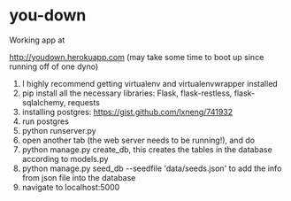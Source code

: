 you-down
========

Working app at 

http://youdown.herokuapp.com 
(may take some time to boot up since running off of one dyno)

1. I highly recommend getting virtualenv and virtualenvwrapper installed
2. pip install all the necessary libraries: Flask, flask-restless, flask-sqlalchemy, requests
3. installing postgres: https://gist.github.com/lxneng/741932
4. run postgres
5. python runserver.py
6. open another tab (the web server needs to be running!), and do
7. python manage.py create_db, this creates the tables in the database according to models.py
8. python manage.py seed_db --seedfile 'data/seeds.json' to add the info from json file into the database
9. navigate to localhost:5000

